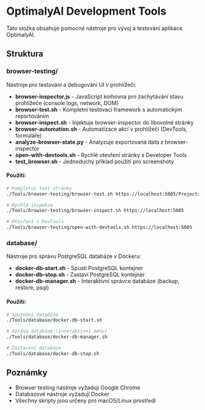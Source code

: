 # OptimalyAI Development Tools

Tato složka obsahuje pomocné nástroje pro vývoj a testování aplikace OptimalyAI.

## Struktura

### browser-testing/
Nástroje pro testování a debugování UI v prohlížeči:

- **browser-inspector.js** - JavaScript knihovna pro zachytávání stavu prohlížeče (console logs, network, DOM)
- **browser-test.sh** - Kompletní testovací framework s automatickým reportováním
- **browser-inspect.sh** - Injektuje browser-inspector do libovolné stránky
- **browser-automation.sh** - Automatizace akcí v prohlížeči (DevTools, formuláře)
- **analyze-browser-state.py** - Analyzuje exportovaná data z browser-inspector
- **open-with-devtools.sh** - Rychlé otevření stránky s Developer Tools
- **test_browser.sh** - Jednoduchý příklad použití pro screenshoty

#### Použití:
```bash
# Kompletní test stránky
./Tools/browser-testing/browser-test.sh https://localhost:5005/Projects/Create

# Rychlá inspekce
./Tools/browser-testing/browser-inspect.sh https://localhost:5005

# Otevření s DevTools
./Tools/browser-testing/open-with-devtools.sh https://localhost:5005
```

### database/
Nástroje pro správu PostgreSQL databáze v Dockeru:

- **docker-db-start.sh** - Spustí PostgreSQL kontejner
- **docker-db-stop.sh** - Zastaví PostgreSQL kontejner
- **docker-db-manager.sh** - Interaktivní správce databáze (backup, restore, psql)

#### Použití:
```bash
# Spuštění databáze
./Tools/database/docker-db-start.sh

# Správa databáze (interaktivní menu)
./Tools/database/docker-db-manager.sh

# Zastavení databáze
./Tools/database/docker-db-stop.sh
```

## Poznámky

- Browser testing nástroje vyžadují Google Chrome
- Databázové nástroje vyžadují Docker
- Všechny skripty jsou určeny pro macOS/Linux prostředí